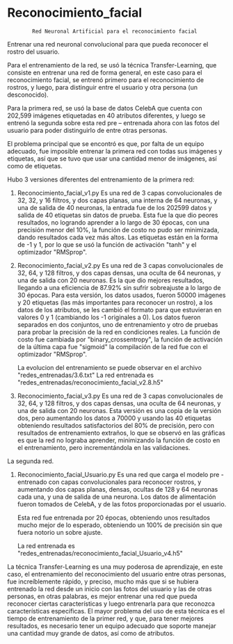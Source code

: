 # Reconocimiento_facial

            Red Neuronal Artificial para el reconocimiento facial

Entrenar una red neuronal convolucional para que pueda reconocer el
rostro del usuario.

Para el entrenamiento de la red, se usó la técnica Transfer-Learning, que
consiste en entrenar una red de forma general, en este caso para el
reconocimiento facial, se entrenó primero para el reconocimiento de rostros, y
luego, para distinguir entre el usuario y otra persona (un desconocido).

Para la primera red, se usó la base de datos CelebA que cuenta con 202,599
imágenes etiquetadas en 40 atributos diferentes, y luego se entrenó la
segunda sobre esta red pre – entrenada ahora con las fotos del usuario para
poder distinguirlo de entre otras personas.

El problema principal que se encontró es que, por falta de un equipo adecuado,
fue imposible entrenar la primera red con todas sus imágenes y etiquetas, así
que se tuvo que usar una cantidad menor de imágenes, así como de etiquetas.

Hubo 3 versiones diferentes del entrenamiento de la primera red:
  1. Reconocimiento_facial_v1.py
      Es una red de 3 capas convolucionales de 32, 32, y 16 filtros, y dos
      capas planas, una interna de 64 neuronas, y una de salida de 40
      neuronas, la entrada fue de los 202599 datos y salida de 40 etiquetas
      sin datos de prueba.
      Esta fue la que dio peores resultados,  no logrando aprender a lo largo
      de 30 épocas, con una precisión menor del 10%, la función de costo no
      pudo ser minimizada, dando resultados cada vez más altos. Las etiquetas
      están en la forma de -1 y 1, por lo que se usó la función de activación
      "tanh" y el optimizador "RMSprop".

  2. Reconocimiento_facial_v2.py
      Es una red de 3 capas convolucionales de 32, 64, y 128 filtros, y dos
      capas densas, una oculta de 64 neuronas, y una de salida con
      20 neuronas.
      Es la que dio mejores resultados, llegando a una eficiencia de 87.92%
      sin sufrir sobreajuste a lo largo de 30 épocas. Para esta versión,
      los datos usados, fueron 50000 imágenes y 20 etiquetas (las más
      importantes para reconocer un rostro), a los datos de los atributos,
      se les cambió el formato para que estuvieran en valores 0 y 1
      (cambiando los -1 originales a 0). Los datos fueron separados en dos
      conjuntos, uno de entrenamiento y otro de pruebas para probar la
      precisión de la red en condiciones reales.  La función de costo fue
      cambiada por "binary_crossentropy", la función de activación de la
      última capa fue "sigmoid" la compilación de la red fue con el
      optimizador "RMSprop".

      La evolucion del entrenamiento se puede observar en el archivo
      "redes_entrenadas/3.6.txt"
      La red entrenada es
      "redes_entrenadas/reconocimiento_facial_v2.8.h5"

  3. Reconocimiento_facial_v3.py
      Es una red de 3 capas convolucionales de 32, 64, y 128 filtros, y dos
      capas densas, una oculta de 64 neuronas, y una de salida con 20
      neuronas.
      Esta versión es una copia de la versión dos, pero aumentando los datos
      a 70000 y usando las 40 etiquetas obteniendo resultados satisfactorios
      del 80% de precisión, pero con resultados de entrenamiento extraños,
      lo que se observó en las gráficas es que la red no lograba
      aprender, minimizando la función de costo en el entrenamiento, pero
      incrementándola en las validaciones.

La segunda red.
  1. Reconocimiento_facial_Usuario.py
      Es una red que carga el modelo pre - entrenado con capas convolucionales
      para reconocer rostros, y aumentando dos capas planas, densas, ocultas
      de 128 y 64 neuronas cada una, y una de salida de una neurona.
      Los datos de alimentación fueron tomados de CelebA, y de las fotos
      proporcionadas por el usuario.

      Esta red fue entrenada por 20 épocas, obteniendo unos resultados mucho
      mejor de lo esperado, obteniendo un 100% de precisión sin que fuera
      notorio un sobre ajuste.

      La red entrenada es
      "redes_entrenadas/reconocimiento_facial_Usuario_v4.h5"

La técnica Transfer-Learning es una muy poderosa de aprendizaje, en
este caso, el entrenamiento del reconocimiento del usuario entre otras personas,
fue increíblemente rápido, y preciso, mucho más que si se hubiera entrenado la
red desde un inicio con las fotos del usuario y las de otras personas, en otras
palabras, es mejor entrenar una red que pueda reconocer ciertas características
y luego entrenarla para que reconozca características específicas. El mayor
problema del uso de esta técnica es el tiempo de entrenamiento de la primer
red, y que, para tener mejores resultados, es necesario tener un equipo adecuado
que soporte manejar una cantidad muy grande de datos, así como de atributos.
